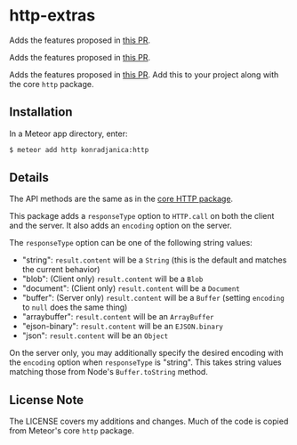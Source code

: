 http-extras
=========================

Adds the features proposed in [this PR](https://github.com/aldeed/meteor-http-extras/pull/8).

Adds the features proposed in [this PR](https://github.com/aldeed/meteor-http-extras/pull/6).

Adds the features proposed in [this PR](https://github.com/meteor/meteor/pull/1670/). Add this to your project along with the core `http` package.

## Installation

In a Meteor app directory, enter:

```bash
$ meteor add http konradjanica:http
```

## Details

The API methods are the same as in the [core HTTP package](http://docs.meteor.com/#http).

This package adds a `responseType` option to `HTTP.call` on both the client and the server. It also adds an `encoding` option on the server.

The `responseType` option can be one of the following string values:

* "string": `result.content` will be a `String` (this is the default and matches the current behavior)
* "blob": (Client only) `result.content` will be a `Blob`
* "document": (Client only) `result.content` will be a `Document`
* "buffer": (Server only) `result.content` will be a `Buffer` (setting `encoding` to `null` does the same thing)
* "arraybuffer": `result.content` will be an `ArrayBuffer`
* "ejson-binary": `result.content` will be an `EJSON.binary`
* "json": `result.content` will be an `Object`

On the server only, you may additionally specify the desired encoding with the `encoding` option when `responseType` is "string". This takes string values matching those from Node's `Buffer.toString` method.

## License Note

The LICENSE covers my additions and changes. Much of the code is copied from Meteor's core `http` package.
